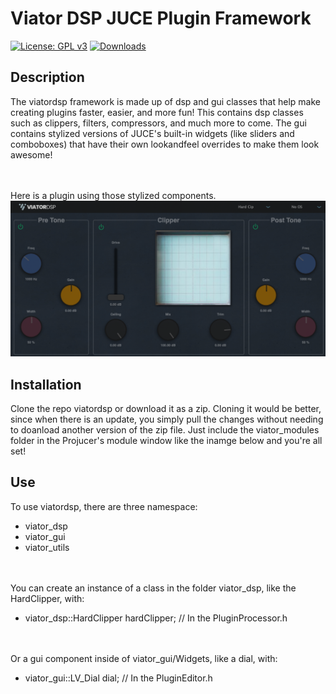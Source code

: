 # Viator DSP JUCE Plugin Framework
 [![License: GPL v3](https://img.shields.io/badge/License-GPLv3-brightgreen.svg)](https://www.gnu.org/licenses/gpl-3.0)
[![Downloads](https://img.shields.io/github/downloads/landonviator/viatordsp/total)](https://somsubhra.github.io/github-release-stats/?username=landonviator&repository=viatordsp&page=1&per_page=30)

## Description
The viatordsp framework is made up of dsp and gui classes that help make creating plugins faster, easier, and more fun!
This contains dsp classes such as clippers, filters, compressors, and much more to come.
The gui contains stylized versions of JUCE's built-in widgets (like sliders and comboboxes) that have their own lookandfeel overrides to make them look awesome!

<br><br>Here is a plugin using those stylized components.
![Pic](https://github.com/landonviator/viatordsp/blob/main/Assets/btclipper.png)

## Installation
Clone the repo viatordsp or download it as a zip. Cloning it would be better, since when there is an update, you simply pull the changes without needing to doanload another version of the zip file. 
Just include the viator_modules folder in the Projucer's module window like the inamge below and you're all set! 

## Use
To use viatordsp, there are three namespace: 
- viator_dsp
- viator_gui
- viator_utils

<br><br> You can create an instance of a class in the folder viator_dsp, like the HardClipper, with:
- viator_dsp::HardClipper hardClipper; // In the PluginProcessor.h

<br><br> Or a gui component inside of viator_gui/Widgets, like a dial, with:
- viator_gui::LV_Dial dial; // In the PluginEditor.h
